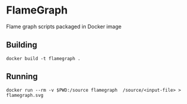# FlameGraph

Flame graph scripts packaged in Docker image

## Building
```
docker build -t flamegraph .
```

## Running
```
docker run --rm -v $PWD:/source flamegraph  /source/<input-file> > flamegraph.svg
```